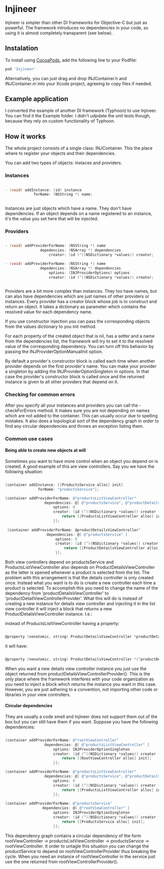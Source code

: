 # Injineer

Injineer is simpler than other DI frameworks for Objective-C but just as powerful. 
The framework introduces no dependencies in your code, so using it is almost completely transparent (see below).

## Instalation

To install using [CocoaPods](https://github.com/cocoapods/cocoapods), add the following line to your Podfile:

```ruby
pod 'Injineer'
```

Alternatively, you can just drag and drop INJContainer.h and INJContainer.m into your Xcode project, agreeing to copy files if needed.

## Example application

I converted the example of another DI framework (Typhoon) to use Injineer. You can find it the Example folder.
I didn't udpdate the unit tests though, because they rely on custom functionality of Typhoon.

## How it works

The whole project consists of a single class: INJContainer. This the place where to register your objects and their dependencies.

You can add two types of objects: instaces and providers.

### Instances

```Objective-C

- (void) addInstance: (id) instance 
             forName: (NSString *) name;
             
```

Instances are just objects which have a name. They don't have dependencies. If an object depends on a name registered to an instance, it's the value you 
set here that will be injected. 

### Providers

```Objective-C

- (void) addProviderForName: (NSString *) name
                depedencies: (NSArray *) dependencies
                    creator: (id (^)(NSDictionary *values)) creator;

- (void) addProviderForName: (NSString *) name
                depedencies: (NSArray *) dependencies
                    options: (INJProviderOptions) options
                    creator: (id (^)(NSDictionary *values)) creator;
                    
```

Providers are a bit more complex than instances. They too have names, but can also have dependencies which are just names of other
providers or instances. Every provider has a creator block whose job is to construct and return an object. 
It takes a dictionary as parameter which contains the resolved value for each dependency name. 

If you use constructor injection you can pass the corresponding objects from the values dictionary to you init method. 

For each property of the created object that is nil, has a setter and a name from the dependencies list, the framework will try to set it to the resolved value of the corresponding dependency. You can turn off this behavior by passing the INJProviderOptionManualInit option.

By default a provider's constructor block is called each time when another provider depends on the first provider's name. You can make your provider a singleton by adding the INJProviderOptionSingleton in options. In that case the provider's constructor block is called once and the returned instance is given to all other providers that depend on it.

### Checking for common errors

After you specify all your instances and providers you can call the -checkForErrors method. It makes sure you are not depending on names which are not added to the container. This can usually occur due to spelling mistakes. It also does a topological sort of the dependency graph in order to find any circular dependencies and throws an exception listing them.

### Common use cases

#### Being able to create new objects at will

Sometimes you want to have more control when an object you depend on is created. A good example of this are view controllers. 
Say you we have the following situation:

```Objective-C

[container addInstance: [[ProductsService alloc] init] 
               forName: "productsService"];

[container addProviderForName: @"productsListViewController"
                  dependencies: @[ @"productsService", @"productDetailsViewController" ]
                      options: 0
                      creator: (id (^)(NSDictionary *values)) creator {
                          return [[ProductsListViewController alloc] init];
                      }];
                 
 [container addProviderForName: @productDetailsViewController"
                   dependencies: @[ @"productsService" ]
                       options: 0
                       creator: (id (^)(NSDictionary *values)) creator {
                           return [[ProductDetailsViewController alloc] init];
                       }];
```

Both view controllers depend on productsService and ProductsListViewController also depends on ProductDetailsViewController as the 
latter is opened whenever a product is selected from the list. The problem with this arrangement is that the details controller
is only created once. Instead what you want is to do is create a new controller each time a product is selected. To accomplish this
you need to change the name of the dependency from 'productDetailsViewController' to 'productDetailViewControllerProvider'. What this will do is instead of creating a new instance for details view controller and injecting it in the list view controller it will inject a block that returns a new ProductDetailsViewController instance. I.e.:

instead of ProductsListViewController having a property:

```Objective-C

@property (nonatomic, string) ProductDetailsViewController *productDetailsViewController

```

it will have:

```Objective-C

@property (nonatomic, string) ProductDetailsViewController *(^productDetailsViewControllerProvider)(void)

```

When you want a new details view controller instance you just use the object returned from  productDetailsViewControllerProvider(). This is the only place where the framework interferes with your code organization as you need to inject a block which returns the instance you want in this case. However, you are just adhering to a convention, not importing other code or libraries in your view controllers.

#### Circular dependencies

They are usually a code smell and Injineer does not support them out of the box but you can still have them if you want. Suppose you have the following dependencies:

```Objective-C

[container addProviderForName: @"rootViewController"
                  dependencies: @[ @"productsListViewController" ]
                      options: INJProviderOptionSingleton
                      creator: (id (^)(NSDictionary *values)) creator {
                          return [[RootViewController alloc] init];
                      }];

[container addProviderForName: @"productsListViewController"
                  dependencies: @[ @"productsService", @"productDetailsViewControllerProvider" ]
                      options: 0
                      creator: (id (^)(NSDictionary *values)) creator {
                          return [[ProductsListViewController alloc] init];
                      }];
                      
[container addProviderForName: @"productsService"
                 dependencies: @[ @"rootViewController" ]
                      options: INJProviderOptionSingleton
                      creator: (id (^)(NSDictionary *values)) creator {
                          return [[ProductsService alloc] init];
                      }];
```

This dependency graph contains a circular dependency of the form rootViewController -> productsListViewController -> productsService -> rootViewController. It order to untagle this situation you can change the productService to depend on rootViewControllerProvider thus breaking the cycle. When you need an instance of rootViewController in the service just use the one returned from rootViewControllerProvider().






